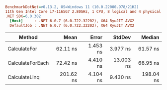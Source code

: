 ``` ini

BenchmarkDotNet=v0.13.2, OS=Windows 11 (10.0.22000.978/21H2)
11th Gen Intel Core i7-1165G7 2.80GHz, 1 CPU, 8 logical and 4 physical cores
.NET SDK=6.0.302
  [Host]     : .NET 6.0.7 (6.0.722.32202), X64 RyuJIT AVX2
  DefaultJob : .NET 6.0.7 (6.0.722.32202), X64 RyuJIT AVX2


```
|           Method |      Mean |    Error |    StdDev |    Median |
|----------------- |----------:|---------:|----------:|----------:|
|     CalculateFor |  62.11 ns | 1.453 ns |  3.977 ns |  61.57 ns |
| CalculateForEach |  72.42 ns | 4.410 ns | 13.003 ns |  66.95 ns |
|    CalculateLinq | 201.62 ns | 4.104 ns |  9.430 ns | 198.04 ns |
